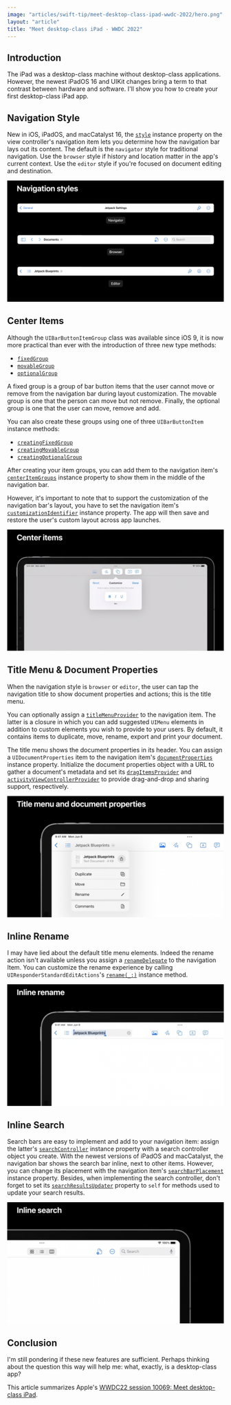 ```yaml
---
image: "articles/swift-tip/meet-desktop-class-ipad-wwdc-2022/hero.png"
layout: "article"
title: "Meet desktop-class iPad - WWDC 2022"
---
```


## Introduction

The iPad was a desktop-class machine without desktop-class applications. However, the newest iPadOS 16 and UIKit changes bring a term to that contrast between hardware and software. I'll show you how to create your first desktop-class iPad app.

## Navigation Style

New in iOS, iPadOS, and macCatalyst 16, the [`style`](https://developer.apple.com/documentation/uikit/uinavigationitem/3987969-style) instance property on the view controller's navigation item lets you determine how the navigation bar lays out its content. The default is the `navigator` style for traditional navigation. Use the `browser` style if history and location matter in the app's current context. Use the `editor` style if you're focused on document editing and destination.

![Navigation styles](/-assets/images/articles/swift-tip/meet-desktop-class-ipad-wwdc-2022/navigation-style.png)

## Center Items

Although the `UIBarButtonItemGroup` class was available since iOS 9, it is now more practical than ever with the introduction of three new type methods:
- [`fixedGroup`](https://developer.apple.com/documentation/uikit/uibarbuttonitemgroup/3990270-fixedgroup)
- [`movableGroup`](https://developer.apple.com/documentation/uikit/uibarbuttonitemgroup/3990271-movablegroup)
- [`optionalGroup`](https://developer.apple.com/documentation/uikit/uibarbuttonitemgroup/3990272-optionalgroup)

A fixed group is a group of bar button items that the user cannot move or remove from the navigation bar during layout customization. The movable group is one that the person can move but not remove. Finally, the optional group is one that the user can move, remove and add.

You can also create these groups using one of three `UIBarButtonItem` instance methods:
- [`creatingFixedGroup`](https://developer.apple.com/documentation/uikit/uibarbuttonitem/3987945-creatingfixedgroup)
- [`creatingMovableGroup`](https://developer.apple.com/documentation/uikit/uibarbuttonitem/3987946-creatingmovablegroup)
- [`creatingOptionalGroup`](https://developer.apple.com/documentation/uikit/uibarbuttonitem/3990269-creatingoptionalgroup)

After creating your item groups, you can add them to the navigation item's [`centerItemGroups`](https://developer.apple.com/documentation/uikit/uinavigationitem/3987967-centeritemgroups) instance property to show them in the middle of the navigation bar.

However, it's important to note that to support the customization of the navigation bar's layout, you have to set the navigation item's [`customizationIdentifier`](https://developer.apple.com/documentation/uikit/uinavigationitem/3987968-customizationidentifier) instance property. The app will then save and restore the user's custom layout across app launches.

![Center items](/-assets/images/articles/swift-tip/meet-desktop-class-ipad-wwdc-2022/center-items.png)

## Title Menu & Document Properties

When the navigation style is `browser` or `editor`, the user can tap the navigation title to show document properties and actions; this is the title menu.

You can optionally assign a [`titleMenuProvider`](https://developer.apple.com/documentation/uikit/uinavigationitem/3967523-titlemenuprovider) to the navigation item. The latter is a closure in which you can add suggested `UIMenu` elements in addition to custom elements you wish to provide to your users. By default, it contains items to duplicate, move, rename, export and print your document.

The title menu shows the document properties in its header. You can assign a `UIDocumentProperties` item to the navigation item's [`documentProperties`](https://developer.apple.com/documentation/uikit/uinavigationitem/3967521-documentproperties) instance property. Initialize the document properties object with a URL to gather a document's metadata and set its [`dragItemsProvider`](https://developer.apple.com/documentation/uikit/uidocumentproperties/3967514-dragitemsprovider) and [`activityViewControllerProvider`](https://developer.apple.com/documentation/uikit/uidocumentproperties/3967513-activityviewcontrollerprovider) to provide drag-and-drop and sharing support, respectively.

![Title menu with document properties](/-assets/images/articles/swift-tip/meet-desktop-class-ipad-wwdc-2022/title-menu--document-properties.png)

## Inline Rename

I may have lied about the default title menu elements. Indeed the rename action isn't available unless you assign a [`renameDelegate`](https://developer.apple.com/documentation/uikit/uinavigationitem/3967522-renamedelegate) to the navigation Item. You can customize the rename experience by calling `UIResponderStandardEditActions`'s [`rename(_:)`](https://developer.apple.com/documentation/uikit/uiresponderstandardeditactions/3967532-rename) instance method.

![Inline rename](/-assets/images/articles/swift-tip/meet-desktop-class-ipad-wwdc-2022/inline-rename.png)

## Inline Search

Search bars are easy to implement and add to your navigation item: assign the latter's [`searchController`](https://developer.apple.com/documentation/uikit/uinavigationitem/2897305-searchcontroller) instance property with a search controller object you create. With the newest versions of iPadOS and macCatalyst, the navigation bar shows the search bar inline, next to other items. However, you can change its placement with the navigation item's [`searchBarPlacement`](https://developer.apple.com/documentation/uikit/uinavigationitem/3975871-searchbarplacement) instance property. Besides, when implementing the search controller, don't forget to set its [`searchResultsUpdater`](https://developer.apple.com/documentation/uikit/uisearchcontroller/1618661-searchresultsupdater) property to `self` for methods used to update your search results.

![Inline rename](/-assets/images/articles/swift-tip/meet-desktop-class-ipad-wwdc-2022/inline-search.png)

## Conclusion

I'm still pondering if these new features are sufficient. Perhaps thinking about the question this way will help me: what, exactly, is a desktop-class app?

This article summarizes Apple's [WWDC22 session 10069: Meet desktop-class iPad](https://developer.apple.com/videos/play/wwdc2022/10069/).